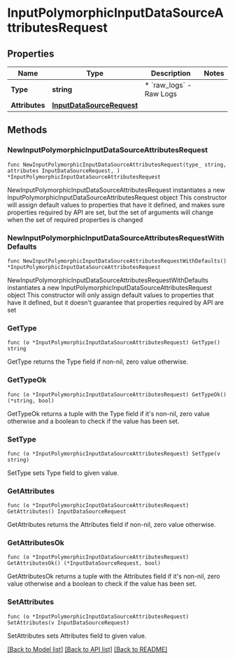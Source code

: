 # InputPolymorphicInputDataSourceAttributesRequest

## Properties

Name | Type | Description | Notes
------------ | ------------- | ------------- | -------------
**Type** | **string** | * &#x60;raw_logs&#x60; - Raw Logs | 
**Attributes** | [**InputDataSourceRequest**](InputDataSourceRequest.md) |  | 

## Methods

### NewInputPolymorphicInputDataSourceAttributesRequest

`func NewInputPolymorphicInputDataSourceAttributesRequest(type_ string, attributes InputDataSourceRequest, ) *InputPolymorphicInputDataSourceAttributesRequest`

NewInputPolymorphicInputDataSourceAttributesRequest instantiates a new InputPolymorphicInputDataSourceAttributesRequest object
This constructor will assign default values to properties that have it defined,
and makes sure properties required by API are set, but the set of arguments
will change when the set of required properties is changed

### NewInputPolymorphicInputDataSourceAttributesRequestWithDefaults

`func NewInputPolymorphicInputDataSourceAttributesRequestWithDefaults() *InputPolymorphicInputDataSourceAttributesRequest`

NewInputPolymorphicInputDataSourceAttributesRequestWithDefaults instantiates a new InputPolymorphicInputDataSourceAttributesRequest object
This constructor will only assign default values to properties that have it defined,
but it doesn't guarantee that properties required by API are set

### GetType

`func (o *InputPolymorphicInputDataSourceAttributesRequest) GetType() string`

GetType returns the Type field if non-nil, zero value otherwise.

### GetTypeOk

`func (o *InputPolymorphicInputDataSourceAttributesRequest) GetTypeOk() (*string, bool)`

GetTypeOk returns a tuple with the Type field if it's non-nil, zero value otherwise
and a boolean to check if the value has been set.

### SetType

`func (o *InputPolymorphicInputDataSourceAttributesRequest) SetType(v string)`

SetType sets Type field to given value.


### GetAttributes

`func (o *InputPolymorphicInputDataSourceAttributesRequest) GetAttributes() InputDataSourceRequest`

GetAttributes returns the Attributes field if non-nil, zero value otherwise.

### GetAttributesOk

`func (o *InputPolymorphicInputDataSourceAttributesRequest) GetAttributesOk() (*InputDataSourceRequest, bool)`

GetAttributesOk returns a tuple with the Attributes field if it's non-nil, zero value otherwise
and a boolean to check if the value has been set.

### SetAttributes

`func (o *InputPolymorphicInputDataSourceAttributesRequest) SetAttributes(v InputDataSourceRequest)`

SetAttributes sets Attributes field to given value.



[[Back to Model list]](../README.md#documentation-for-models) [[Back to API list]](../README.md#documentation-for-api-endpoints) [[Back to README]](../README.md)


